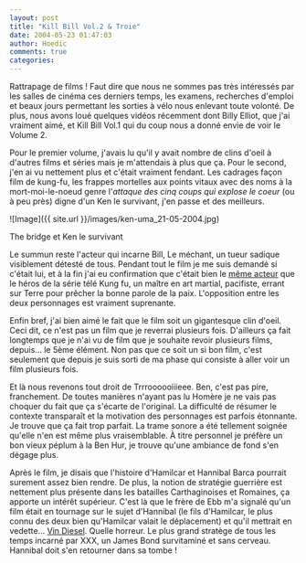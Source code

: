 ```yaml
---
layout: post
title: "Kill Bill Vol.2 & Troie"
date: 2004-05-23 01:47:03
author: Hoedic
comments: true
categories: 
---
```



Rattrapage de films ! Faut dire que nous ne sommes pas très intéressés par les salles de cinéma ces derniers temps, les examens, recherches d'emploi et beaux jours permettant les sorties à vélo nous enlevant toute volonté. De plus, nous avons loué quelques vidéos récemment dont Billy Elliot, que j'ai vraiment aimé, et Kill Bill Vol.1 qui du coup nous a donné envie de voir le Volume 2.

Pour le premier volume, j'avais lu qu'il y avait nombre de clins d'oeil à d'autres films et séries mais je m'attendais à plus que ça. Pour le second, j'en ai vu nettement plus et c'était vraiment fendant. Les cadrages façon film de kung-fu, les frappes mortelles aux points vitaux avec des noms à la mort-moi-le-noeud genre l'*attaque des cinq coups qui explose le coeur* (ou à peu près) digne d'un Ken le survivant, j'en passe et des meilleurs.

![Image]({{ site.url }}/images/ken-uma_21-05-2004.jpg)
<div class="photoattrib">The bridge et Ken le survivant</div>



Le summun reste l'acteur qui incarne Bill, Le méchant, un tueur sadique visiblement détesté de tous. Pendant tout le film je me suis demandé si c'était lui, et à la fin j'ai eu confirmation que c'était bien le [même acteur](http://www.imdb.com/name/nm0001016/) que le héros de la série télé Kung fu, un maître en art martial, pacifiste, errant sur Terre pour prêcher la bonne parole de la paix. L'opposition entre les deux personnages est vraiment suprenante.

Enfin bref, j'ai bien aimé le fait que le film soit un gigantesque clin d'oeil. Ceci dit, ce n'est pas un film que je reverrai plusieurs fois. D'ailleurs ça fait longtemps que je n'ai vu de film que je souhaite revoir plusieurs films, depuis... le 5ème élément. Non pas que ce soit un si bon film, c'est seulement que depuis je suis sorti de ma phase qui consiste à aller voir un film plusieurs fois.

Et là nous revenons tout droit de Trrroooooiiieee. Ben, c'est pas pire, franchement. De toutes manières n'ayant pas lu Homère je ne vais pas choquer du fait que ça s'écarte de l'original. La difficulté de résumer le contexte transparaît et la motivation des personnages est parfois étonnante. Je trouve que ça fait trop parfait. La trame sonore a été tellement soignée qu'elle n'en est même plus vraisemblable. À titre personnel je préfère un bon vieux péplum à la Ben Hur, je trouve qu'une ambiance de fond s'en dégage plus.

Après le film, je disais que l'histoire d'Hamilcar et Hannibal Barca pourrait surement assez bien rendre. De plus, la notion de stratégie guerrière est nettement plus présente dans les batailles Carthaginoises et Romaines, ça apporte un intérêt supérieur. C'est là que le frère de Ebb m'a signalé qu'un film était en tournage sur le sujet d'Hannibal (le fils d'Hamilcar, le plus connu des deux bien qu'Hamilcar valait le déplacement) et qu'il mettrait en vedette... [Vin Diesel](http://www.imdb.com/name/nm0004874/). Quelle horreur. Le plus grand stratège de tous les temps incarné par XXX, un James Bond survitaminé et sans cerveau. Hannibal doit s'en retourner dans sa tombe !